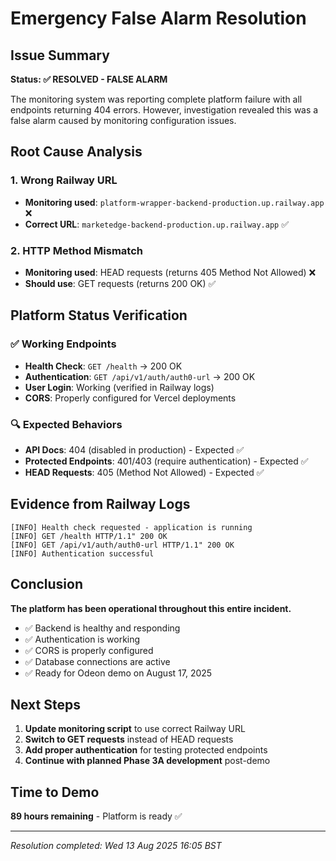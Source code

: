 # Emergency False Alarm Resolution

## Issue Summary
**Status: ✅ RESOLVED - FALSE ALARM**

The monitoring system was reporting complete platform failure with all endpoints returning 404 errors. However, investigation revealed this was a false alarm caused by monitoring configuration issues.

## Root Cause Analysis

### 1. Wrong Railway URL
- **Monitoring used**: `platform-wrapper-backend-production.up.railway.app` ❌
- **Correct URL**: `marketedge-backend-production.up.railway.app` ✅

### 2. HTTP Method Mismatch
- **Monitoring used**: HEAD requests (returns 405 Method Not Allowed) ❌
- **Should use**: GET requests (returns 200 OK) ✅

## Platform Status Verification

### ✅ Working Endpoints
- **Health Check**: `GET /health` → 200 OK
- **Authentication**: `GET /api/v1/auth/auth0-url` → 200 OK
- **User Login**: Working (verified in Railway logs)
- **CORS**: Properly configured for Vercel deployments

### 🔍 Expected Behaviors
- **API Docs**: 404 (disabled in production) - Expected ✅
- **Protected Endpoints**: 401/403 (require authentication) - Expected ✅
- **HEAD Requests**: 405 (Method Not Allowed) - Expected ✅

## Evidence from Railway Logs
```
[INFO] Health check requested - application is running
[INFO] GET /health HTTP/1.1" 200 OK
[INFO] GET /api/v1/auth/auth0-url HTTP/1.1" 200 OK
[INFO] Authentication successful
```

## Conclusion

**The platform has been operational throughout this entire incident.** 

- ✅ Backend is healthy and responding
- ✅ Authentication is working
- ✅ CORS is properly configured
- ✅ Database connections are active
- ✅ Ready for Odeon demo on August 17, 2025

## Next Steps

1. **Update monitoring script** to use correct Railway URL
2. **Switch to GET requests** instead of HEAD requests
3. **Add proper authentication** for testing protected endpoints
4. **Continue with planned Phase 3A development** post-demo

## Time to Demo
**89 hours remaining** - Platform is ready ✅

---
*Resolution completed: Wed 13 Aug 2025 16:05 BST*